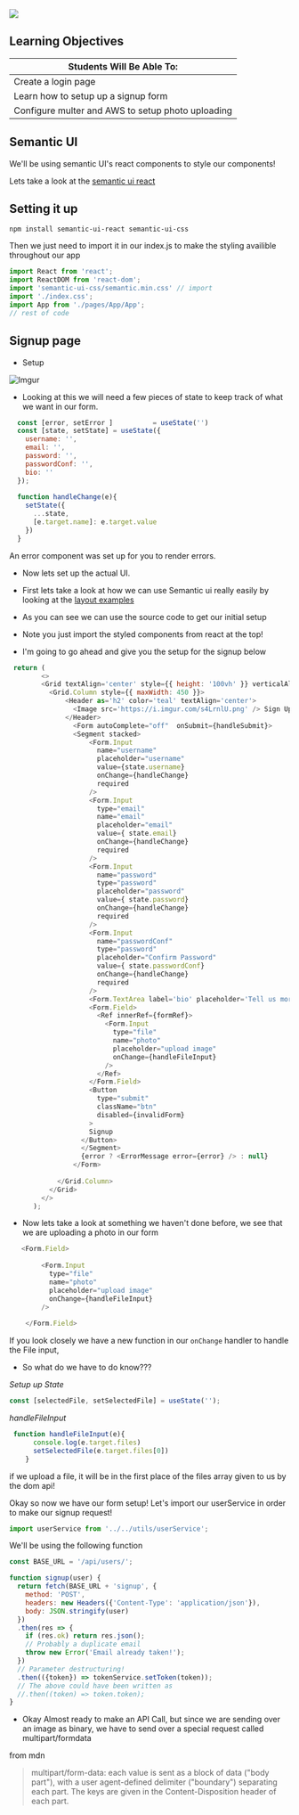 <img src="https://i.imgur.com/fx2orT2.png">

## Learning Objectives

| Students Will Be Able To: |
| --- |
| Create a login page |
| Learn how to setup up a signup form |
| Configure multer and AWS to setup photo uploading |

## Semantic UI

We'll be using semantic UI's react components to style our components!

Lets take a look at the [semantic ui react](https://react.semantic-ui.com/usage)

## Setting it up

```
npm install semantic-ui-react semantic-ui-css
```

Then we just need to import it in our index.js to make the styling availible throughout our app

```js
import React from 'react';
import ReactDOM from 'react-dom';
import 'semantic-ui-css/semantic.min.css' // import
import './index.css';
import App from './pages/App/App';
// rest of code
```


## Signup page 

- Setup

![Imgur](https://i.imgur.com/fUEUKWj.png)

- Looking at this we will need a few pieces of state to keep track of what we want in our form.  

```js
  const [error, setError ]          = useState('')
  const [state, setState] = useState({
    username: '',
    email: '',
    password: '',
    passwordConf: '',
    bio: ''
  });
  
  function handleChange(e){
    setState({
      ...state,
      [e.target.name]: e.target.value
    })
  }
```

An error component was set up for you to render errors.

- Now lets set up the actual UI.  

- First lets take a look at how we can use Semantic ui really easily by looking at the [layout examples](https://react.semantic-ui.com/layouts)

- As you can see we can use the source code to get our initial setup
- Note you just import the styled components from react at the top!
- I'm going to go ahead and give you the setup for the signup below

```js
 return (
        <>
        <Grid textAlign='center' style={{ height: '100vh' }} verticalAlign='middle'>
          <Grid.Column style={{ maxWidth: 450 }}>
              <Header as='h2' color='teal' textAlign='center'>
                <Image src='https://i.imgur.com/s4LrnlU.png' /> Sign Up    
              </Header>            
                <Form autoComplete="off"  onSubmit={handleSubmit}>
                <Segment stacked>               
                    <Form.Input                    
                      name="username"
                      placeholder="username"
                      value={state.username}
                      onChange={handleChange}
                      required
                    />
                    <Form.Input
                      type="email"                  
                      name="email"
                      placeholder="email"
                      value={ state.email}
                      onChange={handleChange}
                      required
                    />
                    <Form.Input             
                      name="password"
                      type="password"
                      placeholder="password"
                      value={ state.password}
                      onChange={handleChange}
                      required
                    />
                    <Form.Input     
                      name="passwordConf"
                      type="password"
                      placeholder="Confirm Password"
                      value={ state.passwordConf}
                      onChange={handleChange}
                      required
                    />
                    <Form.TextArea label='bio' placeholder='Tell us more about your dogs...' onChange={handleChange}/>
                    <Form.Field> 
                      <Ref innerRef={formRef}>
                        <Form.Input
                          type="file"
                          name="photo"
                          placeholder="upload image"
                          onChange={handleFileInput}
                        />
                      </Ref>
                    </Form.Field>
                    <Button
                      type="submit"
                      className="btn"
                      disabled={invalidForm}
                    >
                    Signup
                  </Button>
                  </Segment>
                  {error ? <ErrorMessage error={error} /> : null}
                </Form>
               
            </Grid.Column>
          </Grid>
        </>
      );
```

- Now lets take a look at something we haven't done before, we see that we are uploading a photo in our form

```js
   <Form.Field> 
     
        <Form.Input
          type="file"
          name="photo"
          placeholder="upload image"
          onChange={handleFileInput}
        />
      
    </Form.Field>
```

If you look closely we have a new function in our `onChange` handler to handle the File input,

- So what do we have to do know???

*Setup up State*

```js
const [selectedFile, setSelectedFile] = useState('');
```

*handleFileInput*

```js
 function handleFileInput(e){
      console.log(e.target.files)
      setSelectedFile(e.target.files[0])
    }
```

if we upload a file, it will be in the first place of the files array given to us by the dom api!

Okay so now we have our form setup! Let's import our userService in order to make our signup request!

```js
import userService from '../../utils/userService';
```

We'll be using the following function 


```js
const BASE_URL = '/api/users/';

function signup(user) {
  return fetch(BASE_URL + 'signup', {
    method: 'POST',
    headers: new Headers({'Content-Type': 'application/json'}),
    body: JSON.stringify(user)
  })
  .then(res => {
    if (res.ok) return res.json();
    // Probably a duplicate email
    throw new Error('Email already taken!');
  })
  // Parameter destructuring!
  .then(({token}) => tokenService.setToken(token));
  // The above could have been written as
  //.then((token) => token.token);
}
```

- Okay Almost ready to make an API Call, but since we are sending over an image as binary, we have to send over a special request called multipart/formdata

from mdn 

> multipart/form-data: each value is sent as a block of data ("body part"), with a user agent-defined delimiter ("boundary") separating each part. The keys are given in the Content-Disposition header of each part.

